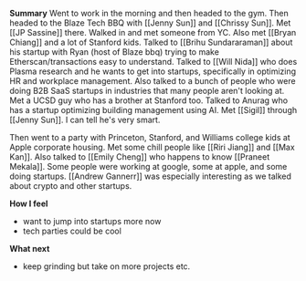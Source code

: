 **Summary**
Went to work in the morning and then headed to the gym. Then headed to the Blaze Tech BBQ with [[Jenny Sun]] and [[Chrissy Sun]]. Met [[JP Sassine]] there. Walked in and met someone from YC. Also met [[Bryan Chiang]] and a lot of Stanford kids. Talked to [[Brihu Sundararaman]] about his startup with Ryan (host of Blaze bbq) trying to make Etherscan/transactions easy to understand. Talked to [[Will Nida]] who does Plasma research and he wants to get into startups, specifically in optimizing HR and workplace management. Also talked to a bunch of people who were doing B2B SaaS startups in industries that many people aren't looking at. Met a UCSD guy who has a brother at Stanford too. Talked to Anurag who has a startup optimizing building management using AI. Met [[Sigil]] through [[Jenny Sun]]. I can tell he's very smart.

Then went to a party with Princeton, Stanford, and Williams college kids at Apple corporate housing. Met some chill people like [[Riri Jiang]] and [[Max Kan]]. Also talked to [[Emily Cheng]] who happens to know [[Praneet Mekala]]. Some people were working at google, some at apple, and some doing startups. [[Andrew Gannerr]] was especially interesting as we talked about crypto and other startups.

**How I feel**
- want to jump into startups more now
- tech parties could be cool

**What next**
- keep grinding but take on more projects etc.